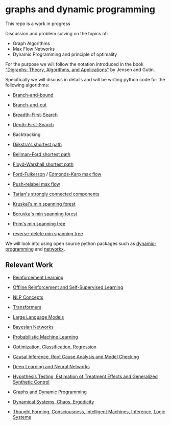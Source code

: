 # graphs and dynamic programming

This repo is a work in progress

Discussion and problem solving on the topics of:
* Graph Algorithms 
* Max Flow Networks
* Dynamic Programming and principle of optimality

For the purpose we will follow the notation introduced in the book ["Digraphs: Theory, Algorithms, and Applications"](https://github.com/dimitarpg13/graphs_and_dynamic_programming/blob/master/books/DigraphsJensenGutin.pdf) by Jensen and Gutin. 

Specifically we will discuss in details and will be writing python code for the following algorithms:

- [Branch-and-bound](https://en.wikipedia.org/wiki/Branch_and_bound)
- [Branch-and-cut](https://en.wikipedia.org/wiki/Branch_and_cut)
- [Breadth-First-Search](https://en.wikipedia.org/wiki/Breadth-first_search)
- [Depth-First-Search](https://en.wikipedia.org/wiki/Depth-first_search)
- Backtracking

- [Dijkstra's shortest path](https://en.wikipedia.org/wiki/Dijkstra%27s_algorithm)
- [Bellman-Ford shortest path](https://en.wikipedia.org/wiki/Bellman%E2%80%93Ford_algorithm)
- [Floyd-Warshall shortest path](https://en.wikipedia.org/wiki/Floyd%E2%80%93Warshall_algorithm)

- [Ford-Fulkerson](https://en.wikipedia.org/wiki/Ford%E2%80%93Fulkerson_algorithm) / [Edmonds-Karp max flow](https://en.wikipedia.org/wiki/Edmonds%E2%80%93Karp_algorithm)
- [Push-relabel max flow](https://en.wikipedia.org/wiki/Push%E2%80%93relabel_maximum_flow_algorithm)

- [Tarjan's strongly connected components](https://en.wikipedia.org/wiki/Tarjan%27s_strongly_connected_components_algorithm)

- [Kruskal's min spanning forest](https://en.wikipedia.org/wiki/Kruskal%27s_algorithm)
- [Boruvka's min spanning forest](https://en.wikipedia.org/wiki/Bor%C5%AFvka%27s_algorithm)
- [Prim's min spanning tree](https://en.wikipedia.org/wiki/Prim%27s_algorithm)
- [reverse-delete min spanning tree](https://en.wikipedia.org/wiki/Reverse-delete_algorithm)


We will look into using open source python packages such as [dynamic-programming](https://pypi.org/project/dynamic-programming/) and [networkx](https://networkx.org/).

## Relevant Work
 
 * [Reinforcement Learning](https://github.com/dimitarpg13/reinforcement_learning_and_game_theory/blob/main/ReinforcementLearningAndGameTheoryResources.md)

 * [Offline Reinforcement and Self-Supervised Learning](https://github.com/dimitarpg13/self_supervised_learning/blob/main/SelfSupervisedLearningResources.md)

 * [NLP Concepts](https://github.com/dimitarpg13/nlp_concepts/blob/main/NLPResources.md)
 
 * [Transformers](https://github.com/dimitarpg13/transformers_intro/blob/main/TransformersResources.md)
 
 * [Large Language Models](https://github.com/dimitarpg13/large_language_models/blob/main/LargeLanguageModelsResources.md)
 
 * [Bayesian Networks](https://github.com/dimitarpg13/learning_bayesian_networks/blob/main/LearningBayesianNetworksResources.md)
 
 * [Probabilistic Machine Learning](https://github.com/dimitarpg13/probabilistic_machine_learning/blob/main/ProbabilisticMachineLearningResources.md)

 * [Optimization, Classification, Regression](https://github.com/dimitarpg13/optimization_classification_regression/blob/main/Resources.md)
 
 * [Causal Inference, Root Cause Analysis and Model Checking](https://github.com/dimitarpg13/root_cause_analysis_and_model_checking/blob/main/RootCauseAnalysisResources.md)

 * [Deep Learning and Neural Networks](https://github.com/dimitarpg13/deep_learning_and_neural_networks/blob/main/Resources.md)

 * [Hypothesis Testing, Estimation of Treatment Effects and Generalized Synthetic Control](https://github.com/dimitarpg13/generalized_synthetic_control_for_testops/blob/main/Resources.md)
 
 * [Graphs and Dynamic Programming](https://github.com/dimitarpg13/graphs_and_dynamic_programming/Resources.md)

 * [Dynamical Systems, Chaos, Ergodicity](https://github.com/dimitarpg13/dynamical_systems_and_ergodicity/blob/main/Resources.md)

 * [Thought Forming, Consciousness, Intelligent Machines, Inference, Logic Systems](https://github.com/dimitarpg13/aiconcepts/blob/master/Resources.md)


